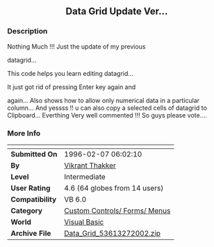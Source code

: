 ﻿<div align="center">

## Data Grid Update Ver\.\.\.


</div>

### Description

Nothing Much !!! Just the update of my previous

datagrid...

This code helps you learn editing datagrid...

It just got rid of pressing Enter key again and

again... Also shows how to allow only numerical data in a particular column... And yessss !! u can also copy a selected cells of datagrid to Clipboard... Everthing Very well commented !!! So guys please vote....
 
### More Info
 


<span>             |<span>
---                |---
**Submitted On**   |1996-02-07 06:02:10
**By**             |[Vikrant Thakker](https://github.com/Planet-Source-Code/PSCIndex/blob/master/ByAuthor/vikrant-thakker.md)
**Level**          |Intermediate
**User Rating**    |4.6 (64 globes from 14 users)
**Compatibility**  |VB 6\.0
**Category**       |[Custom Controls/ Forms/  Menus](https://github.com/Planet-Source-Code/PSCIndex/blob/master/ByCategory/custom-controls-forms-menus__1-4.md)
**World**          |[Visual Basic](https://github.com/Planet-Source-Code/PSCIndex/blob/master/ByWorld/visual-basic.md)
**Archive File**   |[Data\_Grid\_53613272002\.zip](https://github.com/Planet-Source-Code/vikrant-thakker-data-grid-update-ver__1-31575/archive/master.zip)








